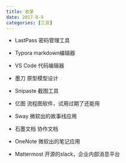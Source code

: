 ```yaml
---
title: 收录
date: 2017-8-9
categories: [工具]
---
```

- LastPass  密码管理工具

- Typora  markdown编辑器

- VS Code  代码编辑器

- 墨刀  原型模型设计

- Snipaste  截图工具

<!-- more -->

- 亿图 流程图软件，试用过期了还能用

- Sway 微软出的故事线应用

- 石墨文档 协作文档  

- OneNote 微软出的笔记应用

- Mattermost 开源的slack，企业内部消息平台
